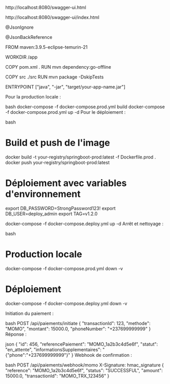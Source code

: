 
http://localhost:8080/swagger-ui.html

http://localhost:8080/swagger-ui/index.html


@JsonIgnore

@JsonBackReference



FROM maven:3.9.5-eclipse-temurin-21

WORKDIR /app

COPY pom.xml .
RUN mvn dependency:go-offline

COPY src ./src
RUN mvn package -DskipTests

ENTRYPOINT ["java", "-jar", "target/your-app-name.jar"]



Pour la production locale :

bash
docker-compose -f docker-compose.prod.yml build
docker-compose -f docker-compose.prod.yml up -d
Pour le déploiement :

bash
# Build et push de l'image
docker build -t your-registry/springboot-prod:latest -f Dockerfile.prod .
docker push your-registry/springboot-prod:latest

# Déploiement avec variables d'environnement
export DB_PASSWORD=StrongPassword123!
export DB_USER=deploy_admin
export TAG=v1.2.0

docker-compose -f docker-compose.deploy.yml up -d
Arrêt et nettoyage :

bash
# Production locale
docker-compose -f docker-compose.prod.yml down -v

# Déploiement
docker-compose -f docker-compose.deploy.yml down -v









Initiation du paiement :

bash
POST /api/paiements/initiate
{
  "transactionId": 123,
  "methode": "MOMO",
  "montant": 15000.0,
  "phoneNumber": "+237699999999"
}
Réponse :

json
{
  "id": 456,
  "referencePaiement": "MOMO_1a2b3c4d5e6f",
  "statut": "en_attente",
  "informationsSupplementaires": "{\"phone\":\"+237699999999\"}"
}
Webhook de confirmation :

bash
POST /api/paiements/webhook/momo
X-Signature: hmac_signature
{
  "reference": "MOMO_1a2b3c4d5e6f",
  "status": "SUCCESSFUL",
  "amount": 15000.0,
  "transactionId": "MOMO_TRX_123456"
}
